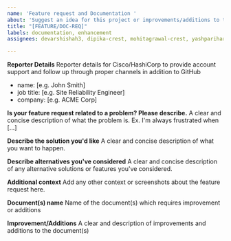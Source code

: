```yaml
---
name: 'Feature request and Documentation '
about: 'Suggest an idea for this project or improvements/additions to the documentation '
title: "[FEATURE/DOC-REQ]"
labels: documentation, enhancement
assignees: devarshishah3, dipika-crest, mohitagrawal-crest, yashpariharcrest

---
```



**Reporter Details**
Reporter details for Cisco/HashiCorp to provide account support and follow up through proper channels in addition to GitHub
 - name: [e.g. John Smith]
 - job title: [e.g. Site Reliability Engineer]
 - company: [e.g. ACME Corp]

**Is your feature request related to a problem? Please describe.**
A clear and concise description of what the problem is. Ex. I'm always frustrated when [...]

**Describe the solution you'd like**
A clear and concise description of what you want to happen.

**Describe alternatives you've considered**
A clear and concise description of any alternative solutions or features you've considered.

**Additional context**
Add any other context or screenshots about the feature request here.

**Document(s) name**
Name of the document(s) which requires improvement or additions

**Improvement/Additions**
A clear and description of improvements and additions to the document(s)
